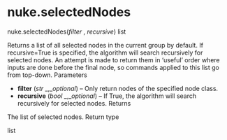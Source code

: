 # nuke.selectedNodes
nuke.selectedNodes(_filter_ , _recursive_)  list

Returns a list of all selected nodes in the current group by default.
If recursive=True is specified, the algorithm will search recursively for selected nodes. An attempt is made to return them in ‘useful’ order where inputs are done before the final node, so commands applied to this list go from top-down.
Parameters

  * **filter** (_str_ _,__optional_) – Only return nodes of the specified node class.
  * **recursive** (_bool_ _,__optional_) – If True, the algorithm will search recursively for selected nodes.
Returns

The list of selected nodes.
Return type

list